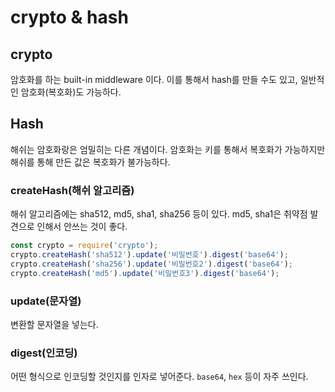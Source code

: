 # crypto & hash

## crypto

암호화를 하는 built-in middleware 이다. 이를 통해서 hash를 만들 수도 있고, 일반적인 암호화(복호화)도 가능하다.

### 

## Hash

해쉬는 암호화랑은 엄밀히는 다른 개념이다. 암호화는 키를 통해서 복호화가 가능하지만 해쉬를 통해 만든 값은 복호화가 불가능하다.

### createHash(해쉬 알고리즘)

해쉬 알고리즘에는 sha512, md5, sha1, sha256 등이 있다. md5, sha1은 취약점 발견으로 인해서 안쓰는 것이 좋다.

```js
const crypto = require('crypto');
crypto.createHash('sha512').update('비밀번호').digest('base64');
crypto.createHash('sha256').update('비밀번호2').digest('base64');
crypto.createHash('md5').update('비밀번호3').digest('base64');
```

### update(문자열) 

변환할 문자열을 넣는다. 

### digest(인코딩)

어떤 형식으로 인코딩할 것인지를 인자로 넣어준다. `base64`, `hex` 등이 자주 쓰인다.

